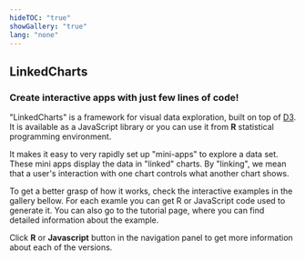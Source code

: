 ```yaml
---
hideTOC: "true"
showGallery: "true"
lang: "none"
---
```


## LinkedCharts

### Create interactive apps with just few lines of code!

"LinkedCharts" is a framework for visual data exploration, built on top of [D3](http://d3js.org).
It is available as a JavaScript library or you can use it from **R** statistical programming environment. 

It makes it easy to very rapidly set up "mini-apps" to explore a data set. These mini apps display the data in "linked" 
charts. By "linking", we mean that a user's interaction with one chart controls what another chart shows.

To get a better grasp of how it works, check the interactive examples in the gallery bellow. For each examle 
you can get R or JavaScript code used to generate it.
You can also go to the tutorial page, where you can find detailed information about the example.

Click **R** or **Javascript** button in the navigation panel to get more information about each of the versions.

<div class="gallery"></div>
